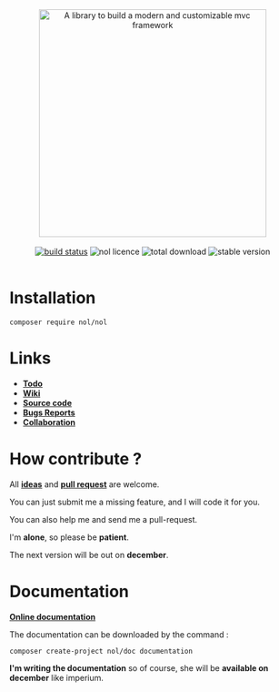 <div align="center"> <img src="https://camo.githubusercontent.com/9014da55d4015e192764c4a743b213e6d36fd9d8/68747470733a2f2f7a7570696d616765732e6e65742f75702f31382f30382f726432752e706e67" width="400" alt="A library to build a modern and customizable mvc framework">  
</div>
<br/>  
<div align="center">
    <a href="https://travis-ci.com/fumseckworld/nol">   <img src="https://travis-ci.com/fumseckworld/nol.svg?branch=omaticayas" alt="build status"></a>
    <img  src="https://poser.pugx.org/nol/nol/license" alt="nol licence">
    <img src="https://poser.pugx.org/nol/nol/downloads"  alt="total download"> 
    <img src="https://poser.pugx.org/nol/nol/version" alt="stable version">
</div>

<br/>

# Installation 

`composer require nol/nol`

# Links 

* [**Todo**](https://trello.com/b/ZMKB0OiD)
* [**Wiki**](https://github.com/fumseckworld/nol/wiki)
* [**Source code**](https://github.com/fumseckworld/nol)
* [**Bugs Reports**](https://github.com/fumseckworld/nol/issues)
* [**Collaboration**](https://github.com/fumseckworld/nol/pulls)

# How contribute  ? 

All [**ideas**](https://github.com/fumseckworld/nol/issues) and [**pull request**](https://help.github.com/en/github/collaborating-with-issues-and-pull-requests/about-pull-requests)
 are welcome.

You can just submit me a missing feature, and I will code it for you.

You can also help me and send me a pull-request.

I'm **alone**, so please be **patient**. 

The next version will be out on **december**.

# Documentation

[**Online documentation**](https://fumseckworld.github.io/imperium-documentation/)

The documentation can be downloaded by the command :

`composer create-project nol/doc documentation`

**I'm writing the documentation** so of course, she will be **available on december** like imperium.

